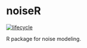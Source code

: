 # noiseR

[![lifecycle](https://img.shields.io/badge/lifecycle-experimental-orange.svg)](https://www.tidyverse.org/lifecycle/#stable)

R package for noise modeling.

